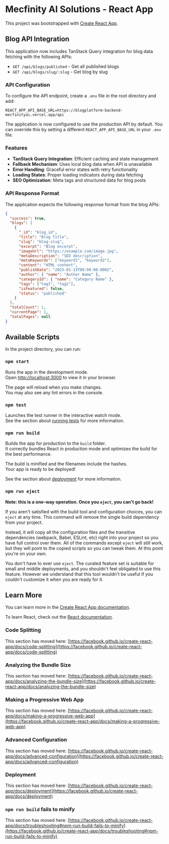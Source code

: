 # Mecfinity AI Solutions - React App

This project was bootstrapped with [Create React App](https://github.com/facebook/create-react-app).

## Blog API Integration

This application now includes TanStack Query integration for blog data fetching with the following APIs:

- `GET /api/blogs/published` - Get all published blogs
- `GET /api/blogs/slug/:slug` - Get blog by slug

### API Configuration

To configure the API endpoint, create a `.env` file in the root directory and add:

```
REACT_APP_API_BASE_URL=https://blogplatform-backend-mecfinityai.vercel.app/api
```

The application is now configured to use the production API by default. You can override this by setting a different `REACT_APP_API_BASE_URL` in your `.env` file.

### Features

- **TanStack Query Integration**: Efficient caching and state management
- **Fallback Mechanism**: Uses local blog data when API is unavailable
- **Error Handling**: Graceful error states with retry functionality
- **Loading States**: Proper loading indicators during data fetching
- **SEO Optimization**: Meta tags and structured data for blog posts

### API Response Format

The application expects the following response format from the blog APIs:

```json
{
  "success": true,
  "blogs": [
    {
      "_id": "blog_id",
      "title": "Blog Title",
      "slug": "blog-slug",
      "excerpt": "Blog excerpt",
      "imageUrl": "https://example.com/image.jpg",
      "metaDescription": "SEO description",
      "metaKeywords": ["keyword1", "keyword2"],
      "content": "HTML content",
      "publishDate": "2025-01-13T00:00:00.000Z",
      "author": { "name": "Author Name" },
      "categoryId": { "name": "Category Name" },
      "tags": ["tag1", "tag2"],
      "isFeatured": false,
      "status": "published"
    }
  ],
  "totalCount": 1,
  "currentPage": 1,
  "totalPages": null
}
```

## Available Scripts

In the project directory, you can run:

### `npm start`

Runs the app in the development mode.\
Open [http://localhost:3000](http://localhost:3000) to view it in your browser.

The page will reload when you make changes.\
You may also see any lint errors in the console.

### `npm test`

Launches the test runner in the interactive watch mode.\
See the section about [running tests](https://facebook.github.io/create-react-app/docs/running-tests) for more information.

### `npm run build`

Builds the app for production to the `build` folder.\
It correctly bundles React in production mode and optimizes the build for the best performance.

The build is minified and the filenames include the hashes.\
Your app is ready to be deployed!

See the section about [deployment](https://facebook.github.io/create-react-app/docs/deployment) for more information.

### `npm run eject`

**Note: this is a one-way operation. Once you `eject`, you can't go back!**

If you aren't satisfied with the build tool and configuration choices, you can `eject` at any time. This command will remove the single build dependency from your project.

Instead, it will copy all the configuration files and the transitive dependencies (webpack, Babel, ESLint, etc) right into your project so you have full control over them. All of the commands except `eject` will still work, but they will point to the copied scripts so you can tweak them. At this point you're on your own.

You don't have to ever use `eject`. The curated feature set is suitable for small and middle deployments, and you shouldn't feel obligated to use this feature. However we understand that this tool wouldn't be useful if you couldn't customize it when you are ready for it.

## Learn More

You can learn more in the [Create React App documentation](https://facebook.github.io/create-react-app/docs/getting-started).

To learn React, check out the [React documentation](https://reactjs.org/).

### Code Splitting

This section has moved here: [https://facebook.github.io/create-react-app/docs/code-splitting](https://facebook.github.io/create-react-app/docs/code-splitting)

### Analyzing the Bundle Size

This section has moved here: [https://facebook.github.io/create-react-app/docs/analyzing-the-bundle-size](https://facebook.github.io/create-react-app/docs/analyzing-the-bundle-size)

### Making a Progressive Web App

This section has moved here: [https://facebook.github.io/create-react-app/docs/making-a-progressive-web-app](https://facebook.github.io/create-react-app/docs/making-a-progressive-web-app)

### Advanced Configuration

This section has moved here: [https://facebook.github.io/create-react-app/docs/advanced-configuration](https://facebook.github.io/create-react-app/docs/advanced-configuration)

### Deployment

This section has moved here: [https://facebook.github.io/create-react-app/docs/deployment](https://facebook.github.io/create-react-app/docs/deployment)

### `npm run build` fails to minify

This section has moved here: [https://facebook.github.io/create-react-app/docs/troubleshooting#npm-run-build-fails-to-minify](https://facebook.github.io/create-react-app/docs/troubleshooting#npm-run-build-fails-to-minify)

